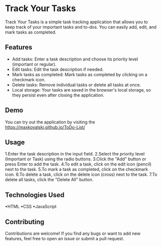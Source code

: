 # Track Your Tasks

Track Your Tasks is a simple task tracking application that allows you to keep track of your important tasks and to-dos. You can easily add, edit, and mark tasks as completed.

## Features

- Add tasks: Enter a task description and choose its priority level (important or regular).
- Edit tasks: Edit the task description if needed.
- Mark tasks as completed: Mark tasks as completed by clicking on a checkmark icon.
- Delete tasks: Remove individual tasks or delete all tasks at once.
- Local storage: Your tasks are saved in the browser's local storage, so they persist even after closing the application.

## Demo

You can try out the application by visiting the https://maxkovalski.github.io/ToDo-List/

## Usage

1.Enter the task description in the input field.
2.Select the priority level (Important or Task) using the radio buttons.
3.Click the "Add" button or press Enter to add the task.
4.To edit a task, click on the edit icon (pencil) next to the task.
5.To mark a task as completed, click on the checkmark icon.
6.To delete a task, click on the delete icon (cross) next to the task.
7.To delete all tasks, click the "Delete All" button.

## Technologies Used

•HTML
•CSS
•JavaScript

## Contributing

Contributions are welcome! If you find any bugs or want to add new features, feel free to open an issue or submit a pull request.
